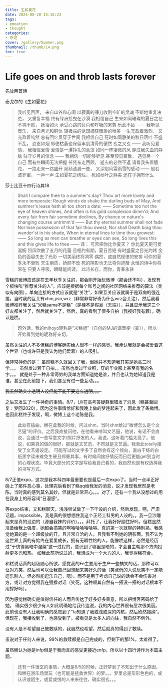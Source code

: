 ```yaml
---
title: 生如夏花
date: 2024-08-20 15:16:23
tags:
- emoation
- thought
categories:
- 杂记
cover: /gallery/Summer.png
thumbnail: /thumb/14.png
toc: true
---
```


# Life goes on and throb lasts forever

先放两首诗

泰戈尔的《生如夏花》

> 我听见回声，
来自山谷和心间
以寂寞的镰刀收割空旷的灵魂
不断地重复决绝，
又重复幸福
终有绿洲摇曳在沙漠
我相信自己
生来如同璀璨的夏日之花
不凋不败，
妖冶如火
承受心跳的负荷和呼吸的累赘
乐此不疲
——
我听见音乐，
来自月光和胴体
辅极端的诱饵捕获飘渺的唯美
一生充盈着激烈，
又充盈着纯然
总有回忆贯穿于世间
我相信自己
死时如同静美的秋日落叶
不盛不乱，
姿态如烟
即便枯萎也保留丰肌清骨的傲然
玄之又玄
——
我听见爱情，
我相信爱情
爱情是一潭挣扎的蓝藻
如同一阵凄微的风
穿过我失血的静脉
驻守岁月的信念
——
我相信一切能够听见
甚至预见离散，
遇见另一个自己
而有些瞬间无法把握
任凭东走西顾，
逝去的必然不返
请看我头置簪花，
一路走来一路盛开
频频遗漏一些，
又深陷风霜雨雪的感动
——
般若波罗蜜，
一声一声
生如夏花之绚烂，
死如秋叶之静美
还在乎拥有什么

莎士比亚十四行诗其18

> Shall I compare thee to a summer's day?
Thou art more lovely and more temperate:
Rough winds do shake the darling buds of May,
And summer's lease hath all too short a date:
——
Sometime too hot the eye of heaven shines,
And often is his gold complexion dimm'd;
And every fair from fair sometime declines,
By chance or nature's changing course untrimm'd
——
But thy eternal summer shall not fade
Nor lose possession of that fair thou owest;
Nor shall Death brag thou wander'st in his shade,
When in eternal lines to time thou growest:
——
So long as men can breathe or eyes can see,
So long lives this and this gives life to thee
——
译：
可否把你比作夏天？
你比夏天更可爱温婉
烈风吹散了五月的花蕾
且相约有期，夏日苦短
有时盛夏之目光灼烤
金色的面容失去了光彩
一切美丽终将凋零
偶然，或自然规律的安排
可你的夏季永不衰败
天生丽质，娇颜不改
死的阴影也无法将你遮蔽
永恒的诗中你将常在
只要人呼吸，眼睛能阅读，
此诗长存，而你，青春永驻

雪糕的微博应该是在去年秋季关注的，那会刚开始玩微博（那会还不叫），发现有个板块叫“推荐关注的人”，应该是根据每个账号之间的社区网络来推荐的算法（类似有向图），单向连接的方式应该就是“关注”，如果互关应该就属于是双向的强连接。当时我的互关有xhm,ysn,wrz（非常非常好奇为什么wrz会关注），然后我看微博推荐我关注“米糕sama不是糕”（~~是桂不是假发~~（无端）），并且显示我这三个好友都关注了，然后就关注了，然后，真的看到了很多自拍（我视奸我有罪），确认是糕。

> 题外话，我的mihoyo昵称是“米糕姐”（自创的MJ的谐音梗（雾）），所以一开始看到她的昵称好亲切。

虽然关注的人不多但糕的博客确实给人很不一样的感觉。我承认我就是会被爱着这个世界（也或许只是我认为他们爱着）的人吸引。

但非常神奇的是：
虽然糕不久就回关了我，但她并不知道我其实是她高三同学。。。
虽然发过若干自拍，，虽然也发过毕业照，穿的毕业服上甚至有我的名字。。。
就是处于一种非常奇妙的我单方面知道她是谁，并且也认为她知道我是谁，甚至在此前提下，我们甚至有过一些互动。。。

~~我虽然确实小透明人设但能不能不要这么透明。。。~~

之后又发生了一件神奇的事情。8/7，Lili在高考答疑群里错发了消息（糕甚至回复：梦回2020），因为这件事情恰好和我晚上做的梦连起来了，因此发了条微博。也因此糕终于发现，啊，微博上这个老陈是我。

> 此处有插曲，糕在盒我的时候，问过xhm，当时xhm给过“微博怎么是个文艺逼”的评价。之后我直接问他，在他看来啥叫文艺逼，他说，有话不会直说，会通过一些写意文字/照片抒发的人。我说，这听着门槛太高了。他说，如果真的做的很好，那就是文艺范，不然就是文艺逼。我至此totally接受了文艺逼设定。
可能写过的文字多了自然会有这个倾向，直白干练的白纸黑字读来难免生硬且郑重其事，有时候间接抒情反而日后更能get到当时的心理状态。毕竟大部分的文字是写给我自己看的，我自然也是有权选择我的书写方式。

8/7正值expo，这次是我本科四年最重要也是最后一次expo了。当时一点半正好碰上了那件恶心事，处理完后看到了糕qq给我发的消息，说才发现我居然是老陈，当时真的感到莫名其妙，但就是非常开心。。。对了，还有一个我从没想过的用在我身上的形容词“日漫感”。

等expo结束，又和糕聊天，浅浅尝试做了一下毕设的介绍，然后发现，啊，严肃话题，impossible，我是真的很想绷住我这个正经工科男的人设的。。我一旦沙雕起来是真的没边的（源自我妹的评价）。。。拜托了，让我好好绷住好吗，但糕显然准备给我上强度，她超会搞笑的啊哈哈哈哈哈嗝。真的第一次就聊的特别熟。我感觉她真的是一个超级放的开，且非常自洽的人，且我看不到她的阴影面。我不认为这世界上真的有始终在爱里成长，拥有无暇性格的人。能像糕这样，必然是经历过“于彷徨黑暗中涅槃”这一过程的，意识到了哪里是暗的，才会自主朝那个方向投射更多光和热。
如我此前所说过的，我想成为一个大方的人，我觉得糕符合。

和糕说话真的超级随心所欲，感觉我的Fe主要用于生产一些搞笑的话，那种可以让对方笑，然后也可以让我自己回想起来笑好久的话（笑点低的人说玩笑不一定能逗乐别人，但必然能逗乐自己，嗯）。而不是用于考虑自己说的话会不会伤害对方，或让对方觉得我在强撑对话（笑死，这种顺其自然有一搭没一搭的对话根本不用撑好吗）。

因为感觉糕确实是值得信任的人而且传达了好多好多善意，所以把博客密码给了她。
确实很少很少有人如此明确地给我传达说，我的内心世界很有层次很美丽。此前也没有人让我明确的感觉到了“ta知道了我或浅或深的内核，然后欣然接纳”。但现在，我接收到了，也感受到了。被看见是太多人的向往，我自然不例外。

没有人是不希望自己被救赎的，我自然也希望，然后就真的得到了救赎。

虽说对于任何人来说，99%的救赎都是自己完成的，但剩下的那1%，太难得了。

虽然糕认为她是infp但是于我而言的感受更接近enfp，所以以十四行诗作为本篇主题。

> 还有一件很玄的事情，大概是8/5的时候，正好梦到了不知出于什么原因，和糕在游乐场里玩（也可能是拯救世界）的梦。。。梦里总是形形色色的，或认识或陌生，或爱或恨的人来来往往，确实很玄。。。
